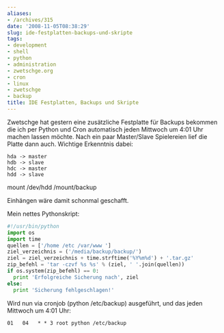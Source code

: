 ```yaml
---
aliases:
- /archives/315
date: '2008-11-05T08:38:29'
slug: ide-festplatten-backups-und-skripte
tags:
- development
- shell
- python
- administration
- zwetschge.org
- cron
- linux
- zwetschge
- backup
title: IDE Festplatten, Backups und Skripte
---
```


Zwetschge hat gestern eine zusätzliche Festplatte für Backups bekommen die
ich per Python und Cron automatisch jeden Mittwoch um 4:01 Uhr machen
lassen möchte. Nach ein paar Master/Slave Spielereien lief die Platte dann
auch. Wichtige Erkenntnis dabei:

```
hda -> master
hdb -> slave
hdc -> master
hdd -> slave
```

mount /dev/hdd /mount/backup

Einhängen wäre damit schonmal geschafft.

Mein nettes Pythonskript:

``` python
#!/usr/bin/python
import os
import time
quellen = ['/home /etc /var/www ']
ziel_verzeichnis = ('/media/backup/backup/')
ziel = ziel_verzeichnis + time.strftime('%Y%m%d') + '.tar.gz'
zip_befehl = 'tar -czvf %s %s' % (ziel, ' '.join(quellen))
if os.system(zip_befehl) == 0:
  print 'Erfolgreiche Sicherung nach', ziel
else:
  print 'Sicherung fehlgeschlagen!'
```

Wird nun via cronjob (python /etc/backup) ausgeführt, und das jeden Mittwoch um 4:01 Uhr:

```
01   04   * * 3 root python /etc/backup
```